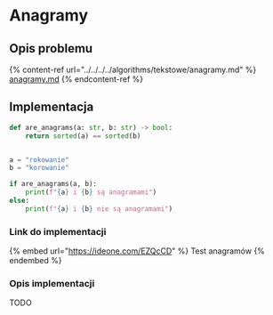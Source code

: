 # Anagramy

## Opis problemu

{% content-ref url="../../../../algorithms/tekstowe/anagramy.md" %}
[anagramy.md](../../../../algorithms/tekstowe/anagramy.md)
{% endcontent-ref %}

## Implementacja

```python
def are_anagrams(a: str, b: str) -> bool:
    return sorted(a) == sorted(b)


a = "rokowanie"
b = "korowanie"

if are_anagrams(a, b):
    print(f"{a} i {b} są anagramami")
else:
    print(f"{a} i {b} nie są anagramami")
```

### Link do implementacji

{% embed url="https://ideone.com/EZQcCD" %}
Test anagramów
{% endembed %}

### Opis implementacji

TODO
